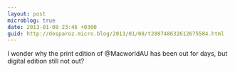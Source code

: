 ```yaml
---
layout: post
microblog: true
date: 2013-01-08 23:46 +0300
guid: http://desparoz.micro.blog/2013/01/08/t288748632612675584.html
---
```

I wonder why the print edition of @MacworldAU has been out for days, but digital edition still not out?
